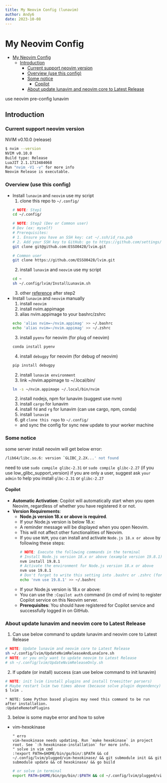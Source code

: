 ```yaml
---
title: My Neovim Config (lunavim)
author: Andy6
date: 2023-10-08
---
```


# My Neovim Config

<!--toc:start-->
- [My Neovim Config](#my-neovim-config)
  - [Introduction](#introduction)
    - [Current support neovim version](#current-support-neovim-version)
    - [Overview (use this config)](#overview-use-this-config)
    - [Some notice](#some-notice)
      - [Copilot](#copilot)
    - [About update lunavim and neovim core to Latest Release](#about-update-lunavim-and-neovim-core-to-latest-release)
<!--toc:end-->

use neovim pre-config lunavim

## Introduction

### Current support neovim version

NVIM v0.10.0 (release)

```bash
$ nvim --version
NVIM v0.10.0
Build type: Release
LuaJIT 2.1.1713484068
Run "nvim -V1 -v" for more info
Neovim Release is executable.
```

### Overview (use this config)

- Install `lunavim` and `neovim` use my script
  1. clone this repo to `~/.config/`
    ```bash
    # NOTE: Step1
    cd ~/.config/

    # NOTE: Step2 (Dev or Common user)
    # Dev (ex: myself)
    # Prerequisites:
    # 1. Ensure you have an SSH key: cat ~/.ssh/id_rsa.pub
    # 2. Add your SSH key to GitHub: go to https://github.com/settings/keys and add the key
    git clone git@github.com:ESSO0428/lvim.git
    
    # Common user
    git clone https://github.com/ESSO0428/lvim.git
    ```
  2. install `lunavim` and `neovim` use my script
    ```bash
    cd ~
    sh ~/.config/lvim/InstallLunavim.sh
    ```
  3. other [reference](#about-update-lunavim-and-neovim-core-to-latest-release) after step2
- Install `lunavim` and `neovim` manually
  1. install `neovim`
    1. install nvim.appimage
    2. alias nvim.appimage to your bashrc/zshrc
    ```bash
    echo 'alias nvim=~/nvim.appimag' >> ~/.bashrc
    echo 'alias nvim=~/nvim.appimag' >> ~/.zshrc
    ```
    3. install `pyenv` for neovim (for plug of neovim)
    ```bash
    conda install pyenv
    ```
    4. install `debugpy` for neovim (for debug of neovim)
    ```bash
    pip install debugpy
    ```
  2. install `lunavim environment`
    1. link ~/nvim.appimage to ~/.local/bin/
    ```bash
    ln -s ~/nvim.appimage ~/.local/bin/nvim
    ```
    2. install nodejs, npm for lunavim (suggest use nvm)
    3. install `cargo` for lunavim
    4. install `fd` and `rg` for lunavim (can use cargo, npm, conda)
  4. install `lunavim`
  5. git `clone this repo` to `~/.config/`
    - and sync the config for sync new update to your worker machine

### Some notice

some server install neovim will get below error:
```bash
/lib64/libc.so.6: version `GLIBC_2.2X...' not found
```

need to use `sudo compile glibc-2.31`  or `sudo compile glibc-2.27` (if you use low_glibc_support_version)
if you are only a user, suggest ask `your admin` to help you install `glbc-2.31` or `glibc-2.27`

#### Copilot

- **Automatic Activation**: Copilot will automatically start when you open Neovim, regardless of whether you have registered it or not.
- **Version Requirements**:
  - **Node.js version 18.x or above is required**.
  - If your Node.js version is below 18.x:
  - A reminder message will be displayed when you open Neovim.
  - This will not affect other functionalities of Neovim.
  - If you use `NVM`, you can install and activate `Node.js 18.x or above` by following these steps:
    ```bash
    # NOTE: Execute the following commands in the terminal
    # Install Node.js version 18.x or above (example version 19.8.1)
    nvm install 19.8.1
    # Activate the environment for Node.js version 18.x or above
    nvm use 19.8.1
    # Don't forget to write this setting into .bashrc or .zshrc (for activating Node.js 18.x or above on next login)
    echo 'nvm use 19.8.1' >> ~/.bashrc
    ```
  - If your Node.js version is 18.x or above:
  - You can use the `:Copilot auth` command (in cmd of nvim) to register Copilot service on this Neovim server.
  - **Prerequisites**: You should have registered for Copilot service and successfully logged in on GitHub.


### About update lunavim and neovim core to Latest Release

1. Can use below command to update lunavim and neovim core to Latest Release
  ```bash
  # NOTE: Update lunavim and neovim core to Latest Release
  sh ~/.config/lvim/UpdateNvimReleaseAndLunaCore.sh
  # NOTE: or you only want to update neovim to Latest Release
  # sh ~/.config/lvim/UpdateNvimReleaseOnly.sh
  ```
2. If update (or install) success (can use below command to init lunavim)
  ```bash
  # NOTE: init lvim (install plugins and install treesitter parsers)
  # Maybe restart lvim two times above (because solve plugin dependency)
  $ lvim .
  ```

  ```vim
  " NOTE: Some Python based plugins may need this command to be run after installation.
  :UpdateRemotePlugins
  ```
3. below is some maybe error and how to solve
  - vim-hexokinase
    ```vim
    " erro
    vim-hexokinase needs updating. Run `make hexokinase` in project root. See `:h hexokinase-installation` for more info.
    " solve in vim cmd
    :!export PATH=$HOME/bin/go/bin/:$PATH && cd ~/.config/lvim/plugged/vim-hexokinase/ && git submodule init && git submodule update && cd hexokinase/ && go build
    ```

    ```bash
    # or solve in terminal
    export PATH=$HOME/bin/go/bin/:$PATH && cd ~/.config/lvim/plugged/vim-hexokinase/ && git submodule init && git submodule update && cd hexokinase/ && go build && cd ~
    ```
